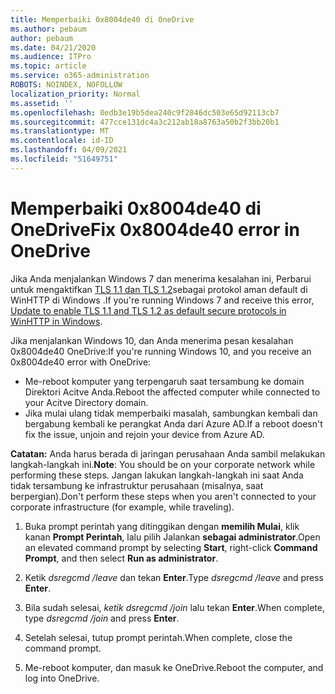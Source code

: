 ```yaml
---
title: Memperbaiki 0x8004de40 di OneDrive
ms.author: pebaum
author: pebaum
ms.date: 04/21/2020
ms.audience: ITPro
ms.topic: article
ms.service: o365-administration
ROBOTS: NOINDEX, NOFOLLOW
localization_priority: Normal
ms.assetid: ''
ms.openlocfilehash: 0edb3e19b5dea240c9f2846dc503e65d92113cb7
ms.sourcegitcommit: 477cce131dc4a3c212ab18a8763a50b2f3bb20b1
ms.translationtype: MT
ms.contentlocale: id-ID
ms.lasthandoff: 04/09/2021
ms.locfileid: "51649751"
---
```

# <a name="fix-0x8004de40-error-in-onedrive"></a><span data-ttu-id="4a320-102">Memperbaiki 0x8004de40 di OneDrive</span><span class="sxs-lookup"><span data-stu-id="4a320-102">Fix 0x8004de40 error in OneDrive</span></span>

<span data-ttu-id="4a320-103">Jika Anda menjalankan Windows 7 dan menerima kesalahan ini, Perbarui untuk mengaktifkan [TLS 1.1 dan TLS 1.2](https://support.microsoft.com/topic/update-to-enable-tls-1-1-and-tls-1-2-as-default-secure-protocols-in-winhttp-in-windows-c4bd73d2-31d7-761e-0178-11268bb10392)sebagai protokol aman default di WinHTTP di Windows .</span><span class="sxs-lookup"><span data-stu-id="4a320-103">If you're running Windows 7 and receive this error, [Update to enable TLS 1.1 and TLS 1.2 as default secure protocols in WinHTTP in Windows](https://support.microsoft.com/topic/update-to-enable-tls-1-1-and-tls-1-2-as-default-secure-protocols-in-winhttp-in-windows-c4bd73d2-31d7-761e-0178-11268bb10392).</span></span>

<span data-ttu-id="4a320-104">Jika menjalankan Windows 10, dan Anda menerima pesan kesalahan 0x8004de40 OneDrive:</span><span class="sxs-lookup"><span data-stu-id="4a320-104">If you're running Windows 10, and you receive an 0x8004de40 error with OneDrive:</span></span>

- <span data-ttu-id="4a320-105">Me-reboot komputer yang terpengaruh saat tersambung ke domain Direktori Acitve Anda.</span><span class="sxs-lookup"><span data-stu-id="4a320-105">Reboot the affected computer while connected to your Acitve Directory domain.</span></span>
- <span data-ttu-id="4a320-106">Jika mulai ulang tidak memperbaiki masalah, sambungkan kembali dan bergabung kembali ke perangkat Anda dari Azure AD.</span><span class="sxs-lookup"><span data-stu-id="4a320-106">If a reboot doesn't fix the issue, unjoin and rejoin your device from Azure AD.</span></span> 

<span data-ttu-id="4a320-107">**Catatan:** Anda harus berada di jaringan perusahaan Anda sambil melakukan langkah-langkah ini.</span><span class="sxs-lookup"><span data-stu-id="4a320-107">**Note**: You should be on your corporate network while performing these steps.</span></span> <span data-ttu-id="4a320-108">Jangan lakukan langkah-langkah ini saat Anda tidak tersambung ke infrastruktur perusahaan (misalnya, saat berpergian).</span><span class="sxs-lookup"><span data-stu-id="4a320-108">Don't perform these steps when you aren't connected to your corporate infrastructure (for example, while traveling).</span></span> 

1. <span data-ttu-id="4a320-109">Buka prompt perintah yang ditinggikan dengan **memilih Mulai**, klik kanan **Prompt Perintah**, lalu pilih Jalankan **sebagai administrator**.</span><span class="sxs-lookup"><span data-stu-id="4a320-109">Open an elevated command prompt by selecting **Start**, right-click **Command Prompt**, and then select **Run as administrator**.</span></span>

1. <span data-ttu-id="4a320-110">Ketik *dsregcmd /leave* dan tekan **Enter**.</span><span class="sxs-lookup"><span data-stu-id="4a320-110">Type *dsregcmd /leave* and press **Enter**.</span></span>

1. <span data-ttu-id="4a320-111">Bila sudah selesai, *ketik dsregcmd /join* lalu tekan **Enter**.</span><span class="sxs-lookup"><span data-stu-id="4a320-111">When complete, type *dsregcmd /join* and press **Enter**.</span></span>

1. <span data-ttu-id="4a320-112">Setelah selesai, tutup prompt perintah.</span><span class="sxs-lookup"><span data-stu-id="4a320-112">When complete, close the command prompt.</span></span>

1. <span data-ttu-id="4a320-113">Me-reboot komputer, dan masuk ke OneDrive.</span><span class="sxs-lookup"><span data-stu-id="4a320-113">Reboot the computer, and log into OneDrive.</span></span>